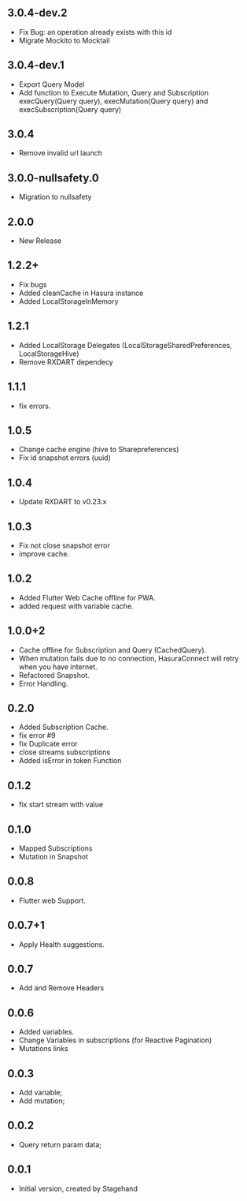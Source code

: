 ## 3.0.4-dev.2
- Fix Bug: an operation already exists with this id
- Migrate Mockito to Mocktail

## 3.0.4-dev.1
- Export Query Model
- Add function to Execute Mutation, Query and Subscription execQuery(Query query), execMutation(Query query) and execSubscription(Query query)


## 3.0.4
- Remove  invalid url launch

## 3.0.0-nullsafety.0
- Migration to nullsafety

## 2.0.0
- New Release

## 1.2.2+
- Fix bugs
- Added cleanCache in Hasura instance
- Added LocalStorageInMemory


## 1.2.1
- Added LocalStorage Delegates (LocalStorageSharedPreferences, LocalStorageHive)
- Remove RXDART dependecy

## 1.1.1

- fix errors.

## 1.0.5

- Change cache engine (hive to Sharepreferences)
- Fix id snapshot errors (uuid)

## 1.0.4

- Update RXDART to v0.23.x

## 1.0.3

- Fix not close snapshot error
- improve cache.

## 1.0.2

- Added Flutter Web Cache offline for PWA.
- added request with variable cache.

## 1.0.0+2

- Cache offline for Subscription and Query (CachedQuery).
- When mutation fails due to no connection, HasuraConnect will retry when you have internet.
- Refactored Snapshot.
- Error Handling.

## 0.2.0

- Added Subscription Cache.
- fix error #9
- fix Duplicate error
- close streams subscriptions
- Added isError in token Function

## 0.1.2

- fix start stream with value

## 0.1.0

- Mapped Subscriptions
- Mutation in Snapshot

## 0.0.8

- Flutter web Support.

## 0.0.7+1

- Apply Health suggestions.

## 0.0.7

- Add and Remove Headers

## 0.0.6

- Added variables.
- Change Variables in subscriptions (for Reactive Pagination)
- Mutations links

## 0.0.3

- Add variable;
- Add mutation;

## 0.0.2

- Query return param data;

## 0.0.1

- Initial version, created by Stagehand